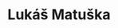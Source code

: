 ---
title: 'Lukáš Matuška'
description: 'I can create your website!'
images:
  - /images/portrait.jpg
seo:
  robots: index,follow
  title: 'Lukáš Matuška'
  description: 'I can create your website!'
  include_to_sitemap: true
  type: website
hero:
  heading: 'Lukáš Matuška'
  subheading: 'web developer'
menu:
  main:
    name: Home
    weight: 1
---